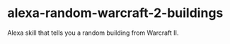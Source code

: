 # alexa-random-warcraft-2-buildings

Alexa skill that tells you a random building from Warcraft II.
